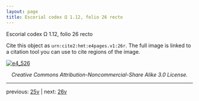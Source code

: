 ```yaml
---
layout: page
title: Escorial codex Ω 1.12, folio 26 recto
---
```


Escorial codex Ω 1.12, folio 26 recto

Cite this object as `urn:cite2:hmt:e4pages.v1:26r`.  The full image is linked to a citation tool you can use to cite regions of the image.

[![e4_526](http://www.homermultitext.org/iipsrv?IIIF=/project/homer/pyramidal/deepzoom/hmt/e4img/2017a/e4_526.tif/full/800,/0/default.jpg)](http://www.homermultitext.org/ict2/?urn=urn:cite2:hmt:e4img.2017a:e4_526) 

<p style="text-align: center; font-style: italic;">Creative Commons Attribution-Noncommercial-Share Alike 3.0 License.</p>

---

previous: [25v](../25v/) | next: [26v](../26v/)
